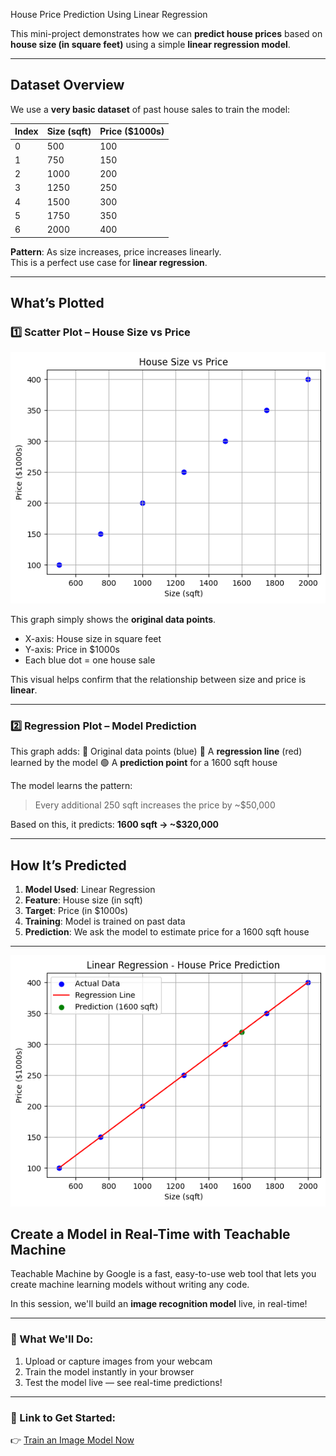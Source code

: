 House Price Prediction Using Linear Regression

This mini-project demonstrates how we can **predict house prices** based on **house size (in square feet)** using a simple **linear regression model**.

---

## Dataset Overview

We use a **very basic dataset** of past house sales to train the model:

| Index | Size (sqft) | Price ($1000s) |
|-------|-------------|----------------|
| 0     | 500         | 100            |
| 1     | 750         | 150            |
| 2     | 1000        | 200            |
| 3     | 1250        | 250            |
| 4     | 1500        | 300            |
| 5     | 1750        | 350            |
| 6     | 2000        | 400            |

**Pattern**: As size increases, price increases linearly.  
This is a perfect use case for **linear regression**.

---

##  What’s Plotted

### 1️⃣ Scatter Plot – House Size vs Price
![Plotted](https://github.com/vigneshstack/Prompt/blob/main/prediction/sizeprice.png)

This graph simply shows the **original data points**.

- X-axis: House size in square feet
- Y-axis: Price in $1000s
- Each blue dot = one house sale

This visual helps confirm that the relationship between size and price is **linear**.

---

### 2️⃣ Regression Plot – Model Prediction

This graph adds:
🔵 Original data points (blue)
🔴 A **regression line** (red) learned by the model
🟢 A **prediction point** for a 1600 sqft house

The model learns the pattern:
> Every additional 250 sqft increases the price by ~$50,000

 Based on this, it predicts:
  **1600 sqft → ~$320,000**

---

##  How It’s Predicted

1. **Model Used**: Linear Regression  
2. **Feature**: House size (in sqft)  
3. **Target**: Price (in $1000s)  
4. **Training**: Model is trained on past data  
5. **Prediction**: We ask the model to estimate price for a 1600 sqft house

---
![Regression](https://github.com/vigneshstack/Prompt/blob/main/prediction/regression.png)

##  Create a Model in Real-Time with Teachable Machine

Teachable Machine by Google is a fast, easy-to-use web tool that lets you create machine learning models without writing any code.

In this session, we'll build an **image recognition model** live, in real-time!

---

### 📸 What We'll Do:
1. Upload or capture images from your webcam
2. Train the model instantly in your browser
3. Test the model live — see real-time predictions!

---

### 🔗 Link to Get Started:
👉 [Train an Image Model Now](https://teachablemachine.withgoogle.com/train/image)





